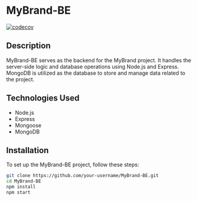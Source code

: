 # MyBrand-BE

[![codecov](https://codecov.io/gh/Heisjabo/MyBrand-BE/graph/badge.svg?token=NRLIKAGJ8E)](https://codecov.io/gh/Heisjabo/MyBrand-BE)

## Description

MyBrand-BE serves as the backend for the MyBrand project. It handles the server-side logic and database operations using Node.js and Express. MongoDB is utilized as the database to store and manage data related to the project.

## Technologies Used

- Node.js
- Express
- Mongoose
- MongoDB

## Installation

To set up the MyBrand-BE project, follow these steps:

```bash
git clone https://github.com/your-username/MyBrand-BE.git
cd MyBrand-BE
npm install
npm start


